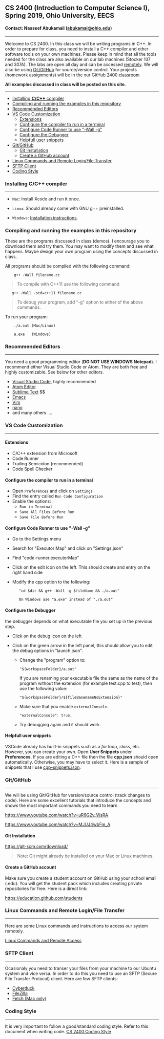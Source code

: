 
 ## CS 2400 (Introduction to Computer Science I), Spring 2019, Ohio University, EECS

 #### Contact: Nasseef Abukamail (abukamai@ohio.edu)

---

  Welcome to CS 2400. In this class we will be writing programs in C++. In order to prepare for class, you need to install a C++ compiler and other software tools on your own machines. Please keep in mind that all the tools needed for the class are also available on our lab machines (Stocker 107 and 307A). The labs are open all day and can be accessed [remotely](#linux-commands-and-remote-loginfile-transfer). We will also be using [Git/GitHub](#gitgithub) for source/version control. Your projects (homework assignments) will be in the our GitHub [2400 classroom](https://github.com/2400)

  **All examples discussed in class will be posted on this site.**

---

- [Installing **C/C++** compiler](#installing-cc-compiler)
- [Compiling and running the examples in this repository](#compiling-and-running-the-examples-in-this-repository)
- [Recommended Editors](#recommended-editors)
- [VS Code Customization](#vs-code-customization)
  - [Extensions](#extensions)
  - [Configure the compiler to run in a terminal](#configure-the-compiler-to-run-in-a-terminal)
  - [Configure Code Runner to use "-Wall -g"](#configure-code-runner-to-use-%22-wall--g%22)
  - [Configure the Debugger](#configure-the-debugger)
  - [Helpfull user snippets](#helpfull-user-snippets)
- [Git/GitHub](#gitgithub)
  - [Git Installation](#git-installation)
  - [Create a GitHub account](#create-a-github-account)
- [Linux Commands and Remote Login/File Transfer](#linux-commands-and-remote-loginfile-transfer)
- [SFTP Client](#sftp-client)
- [Coding Style](#coding-style)

### Installing **C/C++** compiler

---

- `Mac`:
    Install Xcode and run it once.
- `Linux`: Should already come with GNU g++ preinstalled.

- `Windows`: [Installation instructions](docs/installing-minGW.md).

### Compiling and running the examples in this repository

These are the programs discussed in class (demos). I encourage you to download them and try them. You may want to modify them and see what happens. Maybe design your own program using the concepts discussed in class.

All programs should be compiled with the following command:

```console
    g++ -Wall filename.cc
```

> To compile with C++11 use the following command:

```console
   g++ -Wall -std=c++11 filename.cc
```

> To debug your program, add "-g" option to either of the above commands.

To run your program:

```console
    ./a.out (Mac/Linux)

    a.exe   (Windows)
```

### Recommended Editors

---

You need a good programming editor (**DO NOT USE WINDOWS Notepad**). I recommend either Visual Studio Code or Atom. They are both free and highly customizable. See below for other editors.

- [Visual Studio Code](https://code.visualstudio.com/), highly recommended
- [Atom Editor](https://atom.io)
- [Sublime Text](https://www.sublimetext.com) $$
- [Emacs](https://www.gnu.org/software/emacs)
- [Vim](https://www.vim.org)
- [nano](https://www.nano-editor.org/)
- and many others ....

### VS Code Customization

---

#### Extensions

- C/C++ extension from Microsoft
- Code Runner
- Trailing Semicolon (recommended)
- Code Spell Checker

#### Configure the compiler to run in a terminal

- Open `Preferences` and click on `Settings`
- Find the entry called `Run Code Configuration`
- Enable the options:
  - `Run in Terminal`
  - `Save All Files Before Run`
  - `Save File Before Run`

#### Configure Code Runner to use "-Wall -g"

- Go to the Settings menu
- Search for "Executor Map" and click on "Settings.json"
- Find "code-runner.executorMap"
- Click on the edit icon on the left. This should create and entry on the right hand side
- Modify the cpp option to the following:

         "cd $dir && g++ -Wall -g $fileName && ./a.out"

         On Windows use "a.exe" instead of "./a.out"

#### Configure the Debugger

the debugger depends on what executable file you set up in the previous step.

- Click on the debug icon on the left
- Click on the green arrow in the left panel, this should allow you to edit the debug options in "launch.json".

   - Change the "program" option to:

         "${workspaceFolder}/a.out"

        If you are renaming your executable file the same as the name of the program without the extension (for example test.cpp to test), then use the following value:

         "${workspaceFolder}/${fileBasenameNoExtension}"

   - Make sure that you enable `externalConsole`.

        ```
        "externalConsole": true,
        ```
   - Try debugging again and it should work.

#### Helpfull user snippets
VSCode already has built-in snippets such as a *for* loop, *class*, etc. However, you can create your own. Open **User Snippets** under **Preferences**. If you are editing a C++ file then the file **cpp.json** should open automatically. Otherwise, you may have to select it. Here is a sample of snippets that I use [cpp-snippets.json](docs/cpp-snippets.json).

### Git/GitHub

---

We will be using Git/GitHub for version/source control (track changes to code). Here are some excellent tutorials that introduce the concepts and shows the most important commands you need to learn.

https://www.youtube.com/watch?v=uR6G2v_WsRA

https://www.youtube.com/watch?v=MJUJ4wbFm_A

#### Git Installation

https://git-scm.com/download/

> Note: Git might already be installed on your Mac or Linux machines.

#### Create a GitHub account

Make sure you create a student account on GitHub using your school email (.edu). You will get the student pack which includes creating private repositories for free. Here is a direct link:

https://education.github.com/students

### Linux Commands and Remote Login/File Transfer

---

Here are some Linux commands and instructions to access our system remotely.

[Linux Commands and Remote Access](docs/linux.md)

### SFTP Client

---

Ocasionaly you need to transer your files from your machine to our Ubuntu system and vice versa. In order to do this you need to use an SFTP (Secure File Transfer Protocol) client. Here are few SFTP clients:

- [Cyberduck](https://cyberduck.io/)
- [FileZilla](https://filezilla-project.org/)
- [Fetch (Mac only)](https://fetchsoftworks.com/)

### Coding Style

---

It is very important to follow a good/standard coding style. Refer to this document when writing code.
[CS 2400 Coding Style](docs/coding-style.md)
